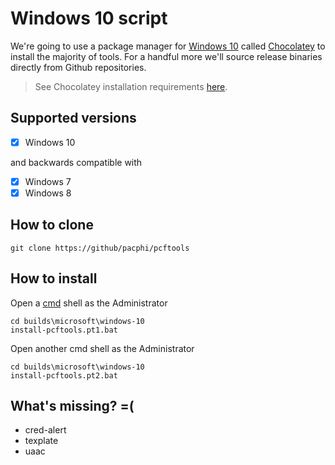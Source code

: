 # Windows 10 script

We're going to use a package manager for [Windows 10](https://www.microsoft.com/en-us/windows/get-windows-10) called [Chocolatey](https://chocolatey.org) to install the majority of tools.  For a handful more we'll source release binaries directly from Github repositories.

> See Chocolatey installation requirements [here](https://github.com/chocolatey/choco/wiki/Installation#requirements).

## Supported versions

- [x] Windows 10

and backwards compatible with

- [x] Windows 7
- [x] Windows 8

## How to clone

```
git clone https://github/pacphi/pcftools
```

## How to install

Open a [cmd](https://docs.microsoft.com/en-us/windows-server/administration/windows-commands/windows-commands#BKMK_OVR) shell as the Administrator

```
cd builds\microsoft\windows-10
install-pcftools.pt1.bat
```

Open another cmd shell as the Administrator

```
cd builds\microsoft\windows-10
install-pcftools.pt2.bat
```

## What's missing? =(

* cred-alert
* texplate
* uaac
